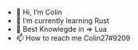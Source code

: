- 👋 Hi, I’m Colin
- 🌱 I’m currently learning Rust
- 🌊 Best Knowlegde in => Lua
- 📫 How to reach me Colin27#9209

<!---
Colin-27/Colin-27 is a ✨ special ✨ repository because its `README.md` (this file) appears on your GitHub profile.
You can click the Preview link to take a look at your changes.
--->
